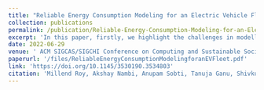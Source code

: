```yaml
---
title: "Reliable Energy Consumption Modeling for an Electric Vehicle Fleet"
collection: publications
permalink: /publication/Reliable-Energy-Consumption-Modeling-for-an-Electric-Vehicle-Fleet
excerpt: 'In this paper, firstly, we highlight the challenges in modelling energy consumption and demonstrate the nature of data which is required to understand the energy consumption of electric vehicles under real-world conditions. Then, through a large and diverse dataset collected over 23,500 hours spanning ≈ 460,000 km with 27 vehicles, we demonstrate our two-stage approach to predict the energy consumption of an EV before the start of the trip. In our energy consumption modelling approach, apart from the primary features recorded directly before the trip, we also construct and predict secondary features through an extensive feature engineering process, both of which are then used to predict the energy consumption.'
date: 2022-06-29
venue: ' ACM SIGCAS/SIGCHI Conference on Computing and Sustainable Societies (COMPASS)'
paperurl: '/files/ReliableEnergyConsumptionModelingforanEVFleet.pdf'
link: 'https://doi.org/10.1145/3530190.3534803'
citation: 'Millend Roy, Akshay Nambi, Anupam Sobti, Tanuja Ganu, Shivkumar Kalyanaraman, Shankar Akella, Jaya Subha Devi, and S A Sundaresan. 2022. Reliable Energy Consumption Modeling for an Electric Vehicle Fleet. In ACM SIGCAS/SIGCHI Conference on Computing and Sustainable Societies (COMPASS). Association for Computing Machinery, New York, NY, USA, 29–44. https://doi.org/10.1145/3530190.3534803'
---
```

